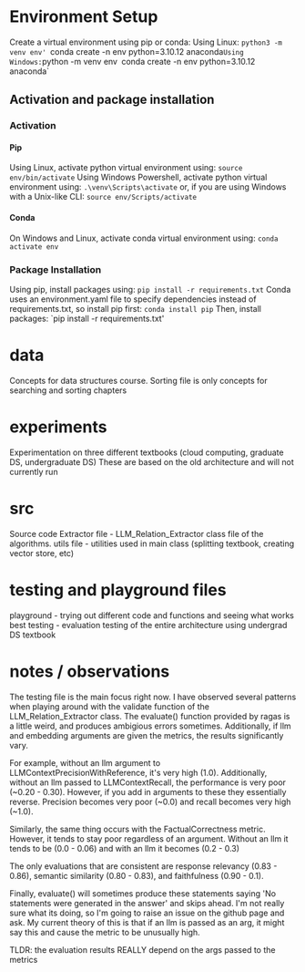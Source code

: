 # Environment Setup
Create a virtual environment using pip or conda:
Using Linux:
`python3 -m venv env'
`conda create -n env python=3.10.12 anaconda`
Using Windows:
`python -m venv env`
`conda create -n env python=3.10.12 anaconda`

## Activation and package installation
### Activation
#### Pip
Using Linux, activate python virtual environment using:
`source env/bin/activate`
Using Windows Powershell, activate python virtual environment using:
`.\venv\Scripts\activate`
or, if you are using Windows with a Unix-like CLI:
`source env/Scripts/activate`
#### Conda
On Windows and Linux, activate conda virtual environment using:
`conda activate env`
### Package Installation
Using pip, install packages using:
`pip install -r requirements.txt`
Conda uses an environment.yaml file to specify dependencies instead of requirements.txt, so install pip first:
`conda install pip`
Then, install packages:
`pip install -r requirements.txt'

# data
Concepts for data structures course. Sorting file is only concepts for searching and sorting chapters

# experiments
Experimentation on three different textbooks (cloud computing, graduate DS, undergraduate DS)
These are based on the old architecture and will not currently run

# src
Source code
Extractor file - LLM_Relation_Extractor class file of the algorithms.
utils file - utilities used in main class (splitting textbook, creating vector store, etc)

# testing and playground files
playground - trying out different code and functions and seeing what works best 
testing - evaluation testing of the entire architecture using undergrad DS textbook

# notes / observations
The testing file is the main focus right now. I have observed several patterns when playing around with the validate function of the LLM_Relation_Extractor class. The evaluate() function provided by ragas is a little weird, and produces ambigious errors sometimes. Additionally, if llm and embedding arguments are given the metrics, the results significantly vary. 

For example, without an llm argument to LLMContextPrecisionWithReference, it's very high (1.0). Additionally, without an llm passed to LLMContextRecall, the performance is very poor (~0.20 - 0.30). However, if you add in arguments to these they essentially reverse. Precision becomes very poor (~0.0) and recall becomes very high (~1.0). 

Similarly, the same thing occurs with the FactualCorrectness metric. However, it tends to stay poor regardless of an argument. Without an llm it tends to be (0.0 - 0.06) and with an llm it becomes (0.2 - 0.3)

The only evaluations that are consistent are response relevancy (0.83 - 0.86), semantic similarity (0.80 - 0.83), and faithfulness (0.90 - 0.1).

Finally, evaluate() will sometimes produce these statements saying 'No statements were generated in the answer' and skips ahead. I'm not really sure what its doing, so I'm going to raise an issue on the github page and ask. My current theory of this is that if an llm is passed as an arg, it might say this and cause the metric to be unusually high.


TLDR: the evaluation results REALLY depend on the args passed to the metrics
